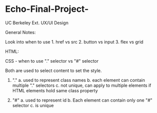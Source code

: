 # Echo-Final-Project-

UC Berkeley Ext. UX/UI Design

General Notes:

Look into when to use 1. href vs src 2. button vs input 3. flex vs grid

HTML:

CSS - when to use "." selector vs "#" selector

Both are used to select content to set the style.

1. "."
   a. used to represent class names
   b. each element can contain multiple "." selectors
   c. not unique, can apply to multiple elements if HTML elements hold same class property

2. "#"
   a. used to represent id
   b. Each element can contain only one "#" selector
   c. is unique
